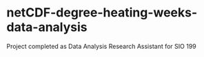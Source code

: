 # netCDF-degree-heating-weeks-data-analysis
Project completed as Data Analysis Research Assistant for SIO 199
